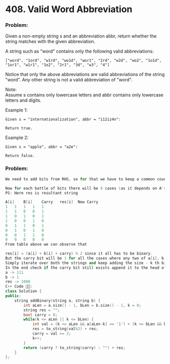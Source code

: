 # 408. Valid Word Abbreviation

### Problem:

Given a non-empty string s and an abbreviation abbr, return whether the string matches with the given abbreviation.

A string such as "word" contains only the following valid abbreviations:

```
["word", "1ord", "w1rd", "wo1d", "wor1", "2rd", "w2d", "wo2", "1o1d", "1or1", "w1r1", "1o2", "2r1", "3d", "w3", "4"]
```

Notice that only the above abbreviations are valid abbreviations of the string "word". Any other string is not a valid abbreviation of "word".

Note:  
Assume s contains only lowercase letters and abbr contains only lowercase letters and digits.

Example 1:

```
Given s = "internationalization", abbr = "i12iz4n":

Return true.
```

Example 2:

```
Given s = "apple", abbr = "a2e":

Return false.
```

### Problem:

```cpp
We need to add bits from RHS, so for that we have to keep a common counter here k which helps us track kth last bit for both strings.

Now for each battle of bits there will be 8 cases (as it depends on A's ith bit, B's ith bit and the carry bit), as stated:
PS: Here res is resultant string

A[i]	B[i]	Carry	res[i]	New Carry
1	1	1	1	1
1	1	0	0	1
1	0	1	0	1
1	0	0	1	0
0	1	1	0	1
0	1	0	1	0
0	0	1	1	0
0	0	0	0	0
From table above we can observe that

res[i] = (a[i] + b[i] + carry) % 2 since it all has to be binary.
But the carry bit will be 1 for all the cases where any two of a[i], b[i] or oldCarryBit is checked.
Simply iterate over both the strings and keep adding the size - k th bit if it exists along with carry.
In the end check if the carry bit still exists append it to the head of res. For cases like:
a -> 111
b -> 1
res -> 1000
C++ Code 👨‍💻:
class Solution {
public:
    string addBinary(string a, string b) {
        int aLen = a.size() - 1, bLen = b.size() - 1, k = 0;
        string res = "";
        bool carry = 0;
        while(k <= aLen || k <= bLen) {
            int val = (k <= aLen && a[aLen-k] == '1') + (k <= bLen && b[bLen-k] == '1') + carry;
            res = to_string(val%2) + res;
            carry = val >= 2;
            k++;
        }
        return (carry ? to_string(carry) : "") + res;
    }
};
```



